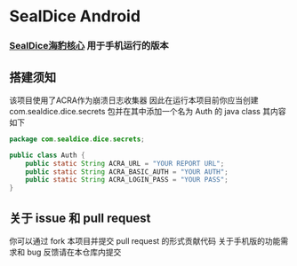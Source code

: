 # SealDice Android

### [SealDice海豹核心](https://github.com/sealdice/sealdice-core) 用于手机运行的版本

## 搭建须知
该项目使用了ACRA作为崩溃日志收集器
因此在运行本项目前你应当创建 com.sealdice.dice.secrets 包并在其中添加一个名为 Auth 的 java class
其内容如下

```java
package com.sealdice.dice.secrets;

public class Auth {
    public static String ACRA_URL = "YOUR REPORT URL";
    public static String ACRA_BASIC_AUTH = "YOUR AUTH";
    public static String ACRA_LOGIN_PASS = "YOUR PASS";
}

```

## 关于 issue 和 pull request
你可以通过 fork 本项目并提交 pull request 的形式贡献代码
关于手机版的功能需求和 bug 反馈请在本仓库内提交